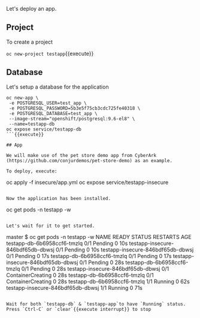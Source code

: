 
Let's deploy an app.   

## Project

To create a project 

`oc new-project testapp`{{execute}}


## Database

Let's setup a database for the application

```
oc new-app \
 -e POSTGRESQL_USER=test_app \
 -e POSTGRESQL_PASSWORD=5b3e5f75cb3cdc725fe40318 \
 -e POSTGRESQL_DATABASE=test_app \
 --image-stream="openshift/postgresql:9.6-el8" \
 --name=testapp-db
oc expose service/testapp-db
```{{execute}}

## App

We will make use of the pet store demo app from CyberArk (https://github.com/conjurdemos/pet-store-demo) as an example.

To deploy, execute:
```
oc apply -f insecure/app.yml
oc expose service/testapp-insecure
```{{execute}}

Now the application has been installed.

```
oc get pods -n testapp -w
```{{execute}}

Let's wait for it to get started.
```
master $ oc get pods -n testapp -w
NAME                                READY   STATUS    RESTARTS   AGE
testapp-db-6b6958ccf6-tmzlq         0/1     Pending   0          10s
testapp-insecure-846bdf65db-dbwsj   0/1     Pending   0          10s
testapp-insecure-846bdf65db-dbwsj   0/1     Pending   0          17s
testapp-db-6b6958ccf6-tmzlq         0/1     Pending   0          17s
testapp-insecure-846bdf65db-dbwsj   0/1     Pending   0          28s
testapp-db-6b6958ccf6-tmzlq         0/1     Pending   0          28s
testapp-insecure-846bdf65db-dbwsj   0/1     ContainerCreating   0          28s
testapp-db-6b6958ccf6-tmzlq         0/1     ContainerCreating   0          28s
testapp-db-6b6958ccf6-tmzlq         1/1     Running             0          62s
testapp-insecure-846bdf65db-dbwsj   1/1     Running             0          71s
```

Wait for both `testapp-db` & `testapp-app`to have `Running` status.
Press `Ctrl-C` or `clear`{{execute interrupt}} to stop
